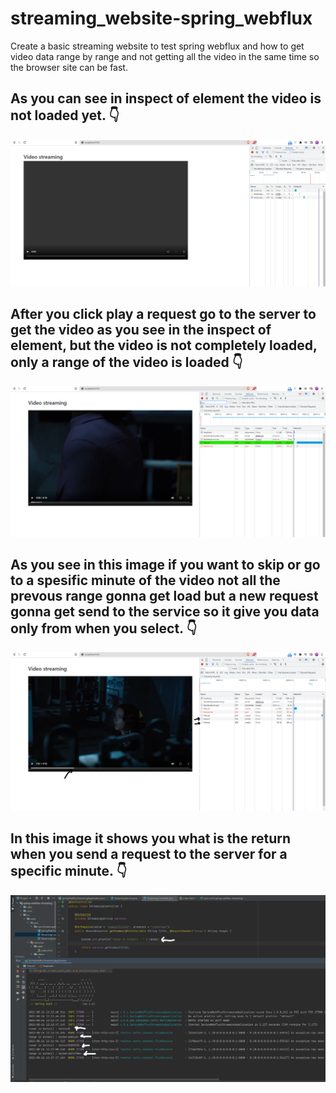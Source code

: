# streaming_website-spring_webflux
Create a basic streaming website to test spring webflux and how to get video data range by range and not getting all the video in the same time so the browser site can be fast.

## As you can see in inspect of element the video is not loaded yet. 👇

<p align="center">
  <img src="https://github.com/warakiabdelbasset/streaming_website-spring_webflux/blob/master/image/1.png">
</p>

## After you click play a request go to the server to get the video as you see in the inspect of element, but the video is not completely loaded, only a range of the video is loaded 👇


<p align="center">
  <img src="https://github.com/warakiabdelbasset/streaming_website-spring_webflux/blob/master/image/2.png">
</p>

## As you see in this image if you want to skip or go to a spesific minute of the video not all the prevous range gonna get load but a new request gonna get send to the service so it give you data only from when you select. 👇

<p align="center">
  <img src="https://github.com/warakiabdelbasset/streaming_website-spring_webflux/blob/master/image/3.png">
</p>

## In this image it shows you what is the return when you send a request to the server for a specific minute. 👇

<p align="center">
  <img src="https://github.com/warakiabdelbasset/streaming_website-spring_webflux/blob/master/image/4.png">
</p>


